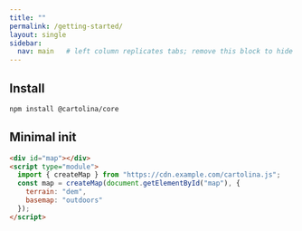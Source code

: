 ```yaml
---
title: ""
permalink: /getting-started/
layout: single
sidebar:
  nav: main   # left column replicates tabs; remove this block to hide sidebar
---
```


## Install

```bash
npm install @cartolina/core
```

## Minimal init

```html
<div id="map"></div>
<script type="module">
  import { createMap } from "https://cdn.example.com/cartolina.js";
  const map = createMap(document.getElementById("map"), {
    terrain: "dem",
    basemap: "outdoors"
  });
</script>
```
